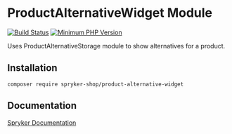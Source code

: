 # ProductAlternativeWidget Module
[![Build Status](https://travis-ci.org/spryker-shop/product-alternative-widget.svg)](https://travis-ci.org/spryker-shop/product-alternative-widget)
[![Minimum PHP Version](https://img.shields.io/badge/php-%3E%3D%207.2-8892BF.svg)](https://php.net/)

Uses ProductAlternativeStorage module to show alternatives for a product.

## Installation

```
composer require spryker-shop/product-alternative-widget
```

## Documentation

[Spryker Documentation](https://academy.spryker.com/developing_with_spryker/module_guide/modules.html)
